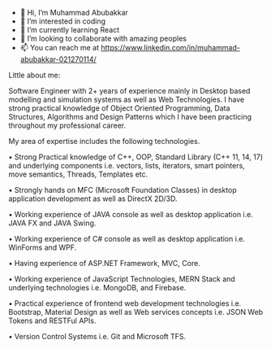 - 👋 Hi, I’m Muhammad Abubakkar
- 👀 I’m interested in coding
- 🌱 I’m currently learning React
- 💞️ I’m looking to collaborate with amazing peoples
- 📫 You can reach me at https://www.linkedin.com/in/muhammad-abubakkar-021270114/

Little about me:

Software Engineer with 2+ years of experience mainly in Desktop based modelling and simulation systems as well as Web Technologies. I have strong practical knowledge of Object Oriented Programming, Data Structures, Algorithms and Design Patterns which I have been practicing throughout my professional career.

My area of expertise includes the following technologies.

• Strong Practical knowledge of C++, OOP, Standard Library (C++ 11, 14, 17) and underlying components i.e. vectors, lists, iterators, smart pointers, move semantics, Threads, Templates etc.

• Strongly hands on MFC (Microsoft Foundation Classes) in desktop application development as well as DirectX 2D/3D.

• Working experience of JAVA console as well as desktop application i.e. JAVA FX and JAVA Swing.

• Working experience of C# console as well as desktop application i.e. WinForms and WPF.

• Having experience of ASP.NET Framework, MVC, Core. 

• Working experience of JavaScript Technologies, MERN Stack and underlying technologies i.e. MongoDB, and Firebase.

• Practical experience of frontend web development technologies i.e. Bootstrap, Material Design as well as Web services concepts i.e. JSON Web Tokens and RESTFul APIs.

• Version Control Systems i.e. Git and Microsoft TFS.

